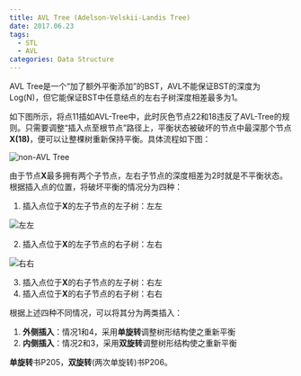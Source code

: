```yaml
---
title: AVL Tree (Adelson-Velskii-Landis Tree)
date: 2017.06.23
tags:
  - STL
  - AVL 
categories: Data Structure
---
```


AVL Tree是一个“加了额外平衡添加”的BST，AVL不能保证BST的深度为Log(N)，但它能保证BST中任意结点的左右子树深度相差最多为1。

<!-- more -->

如下图所示，将点11插如AVL-Tree中，此时灰色节点22和18违反了AVL-Tree的规则。只需要调整“插入点至根节点”路径上，平衡状态被破坏的节点中最深那个节点**X(18)**，便可以让整棵树重新保持平衡。具体流程如下图：

![non-AVL Tree](https://github.com/leechengpeng/Note/blob/master/Resources/Images/IMG_0003.PNG?raw=true)

由于节点**X**最多拥有两个子节点，左右子节点的深度相差为2时就是不平衡状态。根据插入点的位置，将破坏平衡的情况分为四种：
1. 插入点位于**X**的左子节点的左子树：左左

![左左](https://github.com/leechengpeng/Note/blob/master/Resources/Images/IMG_0005.PNG?raw=true)

2. 插入点位于**X**的左子节点的右子树：左右

![右右](https://github.com/leechengpeng/Note/blob/master/Resources/Images/IMG_0006.PNG?raw=true)

3. 插入点位于**X**的右子节点的左子树：右左
4. 插入点位于**X**的右子节点的右子树：右右

根据上述四种不同情况，可以将其分为两类插入：
1. **外侧插入**：情况1和4，采用**单旋转**调整树形结构使之重新平衡
2. **内侧插入**：情况2和3，采用**双旋转**调整树形结构使之重新平衡

**单旋转**书P205，**双旋转**(两次单旋转)书P206。
